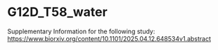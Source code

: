 # G12D_T58_water

Supplementary Information for the following study: https://www.biorxiv.org/content/10.1101/2025.04.12.648534v1.abstract
